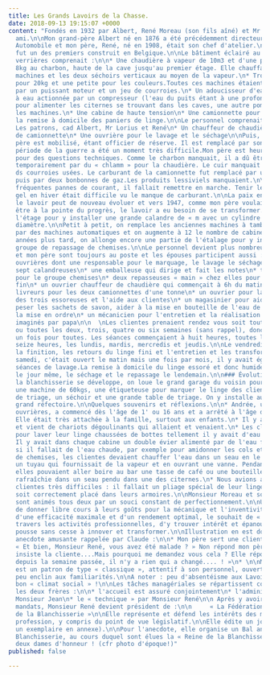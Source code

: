 ```yaml
---
title: Les Grands Lavoirs de la Chasse.
date: 2018-09-13 19:15:07 +0000
content: "Fondés en 1932 par Albert, René Moreau (son fils aîné) et Mr Lorius, un
  ami.\n\nMon grand-père Albert né en 1876 a été précédemment directeur chez Minerva
  Automobile et mon père, René, né en 1908, était son chef d'atelier.\n\nCe lavoir
  fut un des premiers construit en Belgique.\n\nLe bâtiment éclairé au nord par des
  verrières comprenait :\n\n* Une chaudière à vapeur de 10m3 et d'une pression de
  8kg au charbon, haute de la cave jusqu'au premier étage. Elle chauffait l'eau des
  machines et les deux séchoirs verticaux au moyen de la vapeur.\n* Trois essoreuses
  pour 20kg et une petite pour les couleurs.Toutes ces machines étaient actionnées
  par un puissant moteur et un jeu de courroies.\n* Un adoucisseur d'eau\n* Une pompe
  à eau actionnée par un compresseur (l'eau du puits étant à une profondeur de 60m)
  pour alimenter les citernes se trouvant dans les caves, une autre pompe pour alimenter
  les machines.\n* Une cabine de haute tension\n* Une camionnette pour la prise et
  la remise à domicile des paniers de linge.\n\nLe personnel comprenait à cette époque :\n\n*
  Les patrons, cad Albert, Mr Lorius et René\n* Un chauffeur de chaudière\n* Un chauffeur
  de camionnette\n* Une ouvrière pour le lavage et le séchage\n\nPuis, en 1939, mon
  père est mobilisé, étant officier de réserve. Il est remplacé par son frère Jean.\n\nLa
  période de la guerre a été un moment très difficile.Mon père est heureusement revenu
  pour des questions techniques. Comme le charbon manquait, il a dû être remplacé
  temporairement par du « chlamm » pour la chaudière. Le cuir manquait pour le remplacement
  ds courroies usées. Le carburant de la camionnette fut remplacé par un gazogène
  puis par deux bonbonnes de gaz.Les produits lessiviels manquaient.\n\nAprès les
  fréquentes pannes de courant, il fallait remettre en marche. Tenir le bâtiment hors
  gel en hiver était difficile vu le manque de carburant.\n\nLa paix enfin revenue,
  le lavoir peut de nouveau évoluer et vers 1947, comme mon père voulait toujours
  être à la pointe du progrès, le lavoir a eu besoin de se transformer.\n\nOn y agrandit
  l'étage pour y installer une grande calandre de « m avec un cylindre de 0,70 de
  diamètre.\n\nPetit à petit, on remplace les anciennes machines à tambour horizontal
  par des machines automatiques et on augmente à 12 le nombre de cabines.\n\nQuelques
  années plus tard, on allonge encore une partie de l'étalage pour y installer un
  groupe de repassage de chemises.\n\nLe personnel devient plus nombreux. Mon oncle
  et mon père sont toujours au poste et les épouses participent aussi :\n\n* trois
  ouvrières dont une responsable pour le marquage, le lavage le séchage et le pliage\n*
  sept calandreuses\n* une emballeuse qui dirige et fait les notes\n* trois repasseuses
  pour le groupe chemises\n* deux repasseuses « main » chez elles pour linge plus
  fin\n* un ouvrier chauffeur de chaudière qui commençait à 6h du matin\n* deux chauffeurs
  livreurs pour les deux camionnettes d'une tonne\n* un ouvrier pour la mise en marche
  des trois essoreuses et l'aide aux clientes\n* un magasinier pour aider à servir,
  peser les sachets de savon, aider à la mise en bouteille de l'eau de javel et pour
  la mise en ordre\n* un mécanicien pour l'entretien et la réalisation des perfectionnements
  imaginés par papa\n\n  \nLes clientes prenaient rendez vous soit toutes les semaines,
  ou toutes les deux, trois, quatre ou six semaines (sans rappel), donc automatiquement
  un fois pour toutes. Les séances commençaient à huit heures, toutes les heures jusqu'à
  seize heures, les lundis, mardis, mercredis et jeudis.\n\nLe vendredi était pour
  la finition, les retours du linge fini et l'entretien et les transformations éventuelles.\n\nLe
  samedi, c'était ouvert le matin mais une fois par mois, il y avait également des
  séances de lavage.La remise à domicile du linge essoré et donc humide se faisait
  le jour même, le séchage et le repassage le lendemain.\n\n### Évolution.\n\nEn 1955,
  la blanchisserie se développe, on loue le grand garage du voisin pour y installer
  une machine de 60kgs, une étiqueteuse pour marquer le linge des clients, des bacs
  de triage, un séchoir et une grande table de triage. On y installe aussi un plus
  grand réfectoire.\n\nQuelques souvenirs et réflexions.\n\n* Andrée, une des premières
  ouvrières, a commencé dès l'âge de 1' ou 16 ans et a arrêté à l'âge de sa pension.
  Elle était très attachée à la famille, surtout aux enfants.\n* Il y avait un va
  et vient de chariots dégoulinants qui allaient et venaient.\n* Les clientes venaient
  pour laver leur linge chaussées de bottes tellement il y avait d'eau sur le sol.\n*
  Il y avait dans chaque cabine un double évier alimenté par de l'eau froide et donc,
  si il fallait de l'eau chaude, par exemple pour amidonner les cols et les manchettes
  de chemises, les clientes devaient chauffer l'eau dans un seau en le glissant sous
  un tuyau qui fournissait de la vapeur et en ouvrant une vanne. Pendant leur lessive,
  elles pouvaient aller boire au bar une tasse de café ou une bouteille de limonade
  rafraîchie dans un seau pendu dans une des citernes.\n* Nous avions aussi quelques
  clientes très difficiles : il fallait un pliage spécial de leur linge pour qu'il
  soit correctement placé dans leurs armoires.\n\nMonsieur Moreau et son fils René
  sont animés tous deux par un souci constant de perfectionnement.\n\nUne manière
  de donner libre cours à leurs goûts pour la mécanique et l'inventivité entre l'objectif
  d'une efficacité maximale et d'un rendement optimal, le souhait de « se réaliser »à
  travers les activités professionnelles, d'y trouver intérêt et épanouissement, les
  pousse sans cesse à innover et transformer.\n\nIllustration en est donnée par cette
  anecdote amusante rappelée par Claude :\n\n* Mon père sert une cliente qui lui demande :
  « Et bien, Monsieur René, vous avez été malade ? » Non répond mon père. Mais si,
  insiste la cliente....Mais pourquoi me demandez vous cela ? Elle répond : « Mais
  depuis la semaine passée, il n'y a rien qui a changé.... ! »\n* \n\nMonsieur René
  est un patron de type « classique », attentif à son personnel, ouvert mais réservé,
  peu enclin aux familiarités.\n\nA noter : peu d'absentéisme aux Lavoirs, signe d'un
  bon « climat social » !\n\nLes tâches managériales se répartissent comme suit entre
  les deux frères :\n\n* l'accueil est assuré conjointement\n* l'administratif par
  Monsieur Jean\n* le « technique » par Monsieur René\n\n Après y avoir exercé différents
  mandats, Monsieur René devient président de :\n\n     « La Fédération nationale
  de la Blanchisserie »\n\nElle représente et défend les intérêts des mondes de la
  profession, y compris du point de vue législatif.\n\nElle édite un journal (cfr
  un exemplaire en annexe).\n\nPour l'anecdote, elle organise un Bal annuel de la
  Blanchisserie, au cours duquel sont élues la « Reine de la Blanchisserie » et ses
  deux dames d'honneur ! (cfr photo d'époque!)"
published: false

---
```

